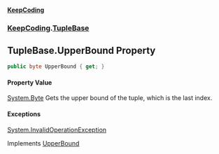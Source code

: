#### [KeepCoding](index.md 'index')
### [KeepCoding](KeepCoding.md 'KeepCoding').[TupleBase](KeepCoding_TupleBase.md 'KeepCoding.TupleBase')
## TupleBase.UpperBound Property
```csharp
public byte UpperBound { get; }
```
#### Property Value
[System.Byte](https://docs.microsoft.com/en-us/dotnet/api/System.Byte 'System.Byte')
Gets the upper bound of the tuple, which is the last index.  
#### Exceptions
[System.InvalidOperationException](https://docs.microsoft.com/en-us/dotnet/api/System.InvalidOperationException 'System.InvalidOperationException')  

Implements [UpperBound](KeepCoding_ITuple_UpperBound.md 'KeepCoding.ITuple.UpperBound')  
